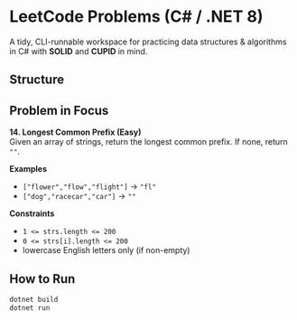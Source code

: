 # LeetCode Problems (C# / .NET 8)

A tidy, CLI-runnable workspace for practicing data structures & algorithms in C# with **SOLID** and **CUPID** in mind.

## Structure

## Problem in Focus
**14. Longest Common Prefix (Easy)**  
Given an array of strings, return the longest common prefix. If none, return `""`.

**Examples**
- `["flower","flow","flight"]` → `"fl"`
- `["dog","racecar","car"]` → `""`

**Constraints**
- `1 <= strs.length <= 200`
- `0 <= strs[i].length <= 200`
- lowercase English letters only (if non-empty)

## How to Run
```bash
dotnet build
dotnet run

